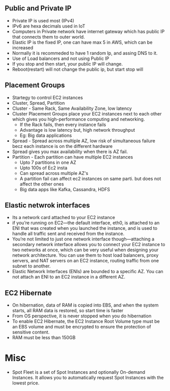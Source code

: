 ## Public and Private IP
* Private IP is used most (IPv4)
* IPv6 are hexa decimals used in IoT
* Computers in Private network have internet gateway which has public IP that connects them to outer world.
* Elastic IP is the fixed IP, one can have max 5 in AWS, which can be increased
* Normally it is recommeded to have 1 random Ip, and assing DNS to it. 
* Use of Load balancers and not using Public IP
* If you stop and then start, your public IP will change.
* Reboot(restart) will not change the public ip, but start stop will


## Placement Groups
* Startegy to control EC2 instances
* Cluster, Spread, Partition
* Cluster - Same Rack, Same Availability Zone, low latency
* Cluster Placement Groups place your EC2 instances next to each other which gives you high-performance computing and networking.
  * If the Rack fails, then every instance fails
  * Advantage is low latency but, high network throughput
  * Eg: Big data applications
* Spread - Spread across multiple AZ, low risk of simultaneous failure becz each instance is on the different hardware
* Spread gives you max availability when there is AZ fail.
* Partition - Each partition can have multiple EC2 instances
  * Upto 7 partitions in one AZ
  * Upto 100s of Ec2 insta
  * Can spread across multiple AZ's
  * A partition fail can affect ec2 instances on same parti. but does not affect the other ones
  * Big data apps like Kafka, Cassandra, HDFS

## Elastic netwrok interfaces
* Its a network card attached to your EC2 instance
* if you’re running on EC2—the default interface, eth0, is attached to an ENI that was created when you launched the instance, and is used to handle all traffic sent and received from the instance.
* You’re not limited to just one network interface though—attaching a secondary network interface allows you to connect your EC2 instance to two networks at once, which can be very useful when designing your network architecture. You can use them to host load balancers, proxy servers, and NAT servers on an EC2 instance, routing traffic from one subnet to another.
* Elastic Network Interfaces (ENIs) are bounded to a specific AZ. You can not attach an ENI to an EC2 instance in a different AZ.


## EC2 Hibernate
* On hibernation, data of RAM is copied into EBS, and when the system starts, all RAM data is restored, so start time is faster
* From OS perspective, it is never stopped when you do hibernation
* To enable EC2 Hibernate, the EC2 Instance Root Volume type must be an EBS volume and must be encrypted to ensure the protection of sensitive content.
* RAM must be less than 150GB

# Misc
* Spot Fleet is a set of Spot Instances and optionally On-demand Instances. It allows you to automatically request Spot Instances with the lowest price.
